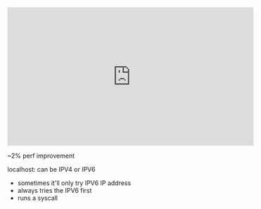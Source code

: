 <iframe width="560" height="315" src="https://www.youtube.com/embed/98SYTvNw1kw" title="YouTube video player" frameborder="0" allow="accelerometer; autoplay; clipboard-write; encrypted-media; gyroscope; picture-in-picture; web-share" allowfullscreen></iframe>

~2% perf improvement

localhost: can be IPV4 or IPV6
- sometimes it'll only try IPV6 IP address
- always tries the IPV6 first
- runs a syscall 